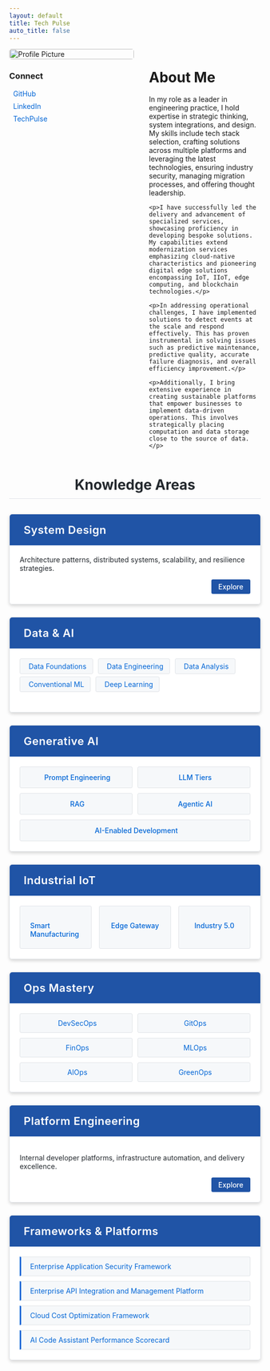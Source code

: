 ```yaml
---
layout: default
title: Tech Pulse
auto_title: false
---
```


<div style="display: flex; align-items: flex-start; margin-bottom: 30px;">
  <div style="flex: 0 0 250px; margin-right: 30px;">
    <img src="https://github.com/kranthiB/tech-pulse/assets/20100300/9a736590-5588-4b5b-813c-7e25c031942e" alt="Profile Picture" style="width: 100%; border-radius: 5px;">
    <div style="margin-top: 15px;">
      <h3>Connect</h3>
      <ul style="list-style-type: none; padding-left: 0;">
        <li style="margin-bottom: 8px;"><a href="https://github.com/kranthiB" style="display: flex; align-items: center; text-decoration: none; color: #0366d6;"><i class="fab fa-github" style="margin-right: 8px; font-size: 18px;"></i>GitHub</a></li>
        <li style="margin-bottom: 8px;"><a href="https://www.linkedin.com/in/kranthi-kumar-bitra/" style="display: flex; align-items: center; text-decoration: none; color: #0366d6;"><i class="fab fa-linkedin" style="margin-right: 8px; font-size: 18px;"></i>LinkedIn</a></li>
        <li><a href="https://kranthib.github.io/tech-pulse" style="display: flex; align-items: center; text-decoration: none; color: #0366d6;"><i class="fa fa-rss" style="margin-right: 8px; font-size: 18px;"></i>TechPulse</a></li>
      </ul>
    </div>
  </div>
  
  <div style="flex: 1;">
    <h1>About Me</h1>
    <p>In my role as a leader in engineering practice, I hold expertise in strategic thinking, system integrations, and design. My skills include tech stack selection, crafting solutions across multiple platforms and leveraging the latest technologies, ensuring industry security, managing migration processes, and offering thought leadership.</p>
    
    <p>I have successfully led the delivery and advancement of specialized services, showcasing proficiency in developing bespoke solutions. My capabilities extend modernization services emphasizing cloud-native characteristics and pioneering digital edge solutions encompassing IoT, IIoT, edge computing, and blockchain technologies.</p>
    
    <p>In addressing operational challenges, I have implemented solutions to detect events at the scale and respond effectively. This has proven instrumental in solving issues such as predictive maintenance, predictive quality, accurate failure diagnosis, and overall efficiency improvement.</p>
    
    <p>Additionally, I bring extensive experience in creating sustainable platforms that empower businesses to implement data-driven operations. This involves strategically placing computation and data storage close to the source of data.</p>
  </div>
</div>

<div style="margin-top: 40px;">
  <h1 style="text-align: center; margin-bottom: 30px; color: #24292e; border-bottom: 1px solid #e1e4e8; padding-bottom: 10px;">Knowledge Areas</h1>
  
  <!-- System Design Card -->
  <div style="margin-bottom: 25px; box-shadow: 0 3px 6px rgba(0,0,0,0.16); border-radius: 6px; overflow: hidden; border: 1px solid #e1e4e8;">
    <div style="background-color: #2054a6; padding: 18px; color: white;">
      <p style="margin: 0; font-size: 22px; color: white; letter-spacing: 0.5px; font-weight: 600;"><i class="fa fa-sitemap" style="margin-right: 10px;"></i>System Design</p>
    </div>
    <div style="padding: 20px; background-color: white;">
      <p style="margin-top: 0; color: #24292e;">Architecture patterns, distributed systems, scalability, and resilience strategies.</p>
      <div style="text-align: right;">
        <a href="https://kranthib.github.io/tech-pulse/system-design.html" style="display: inline-block; padding: 6px 14px; background-color: #2054a6; color: white; text-decoration: none; border-radius: 3px; font-size: 14px; font-weight: 500; transition: background-color 0.3s;">Explore <i class="fa fa-arrow-right"></i></a>
      </div>
    </div>
  </div>
  
  <!-- Data & AI Card -->
  <div style="margin-bottom: 25px; box-shadow: 0 3px 6px rgba(0,0,0,0.16); border-radius: 6px; overflow: hidden; border: 1px solid #e1e4e8;">
    <div style="background-color: #2054a6; padding: 18px; color: white;">
      <p style="margin: 0; font-size: 22px; color: white; letter-spacing: 0.5px; font-weight: 600;"><i class="fa fa-database" style="margin-right: 10px;"></i>Data & AI</p>
    </div>
    <div style="padding: 20px; background-color: white;">
      <div style="margin-bottom: 20px;">
        <div style="display: flex; flex-wrap: wrap; gap: 5px; align-items: center;">
          <a href="https://kranthib.github.io/tech-pulse/data-ai/data-foundations.html" style="padding: 6px 12px; background-color: #f6f8fa; border-radius: 3px; text-decoration: none; color: #0366d6; border: 1px solid #e1e4e8; font-size: 14px;"><i class="fa fa-cubes" style="margin-right: 5px;"></i>Data Foundations</a>
          <span style="color: #6a737d;"><i class="fa fa-angle-right"></i></span>
          <a href="https://kranthib.github.io/tech-pulse/data-ai/data-engineering.html" style="padding: 6px 12px; background-color: #f6f8fa; border-radius: 3px; text-decoration: none; color: #0366d6; border: 1px solid #e1e4e8; font-size: 14px;"><i class="fa fa-cogs" style="margin-right: 5px;"></i>Data Engineering</a>
          <span style="color: #6a737d;"><i class="fa fa-angle-right"></i></span>
          <a href="https://kranthib.github.io/tech-pulse/data-ai/data-analysis.html" style="padding: 6px 12px; background-color: #f6f8fa; border-radius: 3px; text-decoration: none; color: #0366d6; border: 1px solid #e1e4e8; font-size: 14px;"><i class="fa fa-chart-bar" style="margin-right: 5px;"></i>Data Analysis</a>
          <span style="color: #6a737d;"><i class="fa fa-angle-right"></i></span>
          <a href="https://kranthib.github.io/tech-pulse/data-ai/conventional-ml.html" style="padding: 6px 12px; background-color: #f6f8fa; border-radius: 3px; text-decoration: none; color: #0366d6; border: 1px solid #e1e4e8; font-size: 14px;"><i class="fa fa-cog" style="margin-right: 5px;"></i>Conventional ML</a>
          <span style="color: #6a737d;"><i class="fa fa-angle-right"></i></span>
          <a href="https://kranthib.github.io/tech-pulse/data-ai/deep-learning.html" style="padding: 6px 12px; background-color: #f6f8fa; border-radius: 3px; text-decoration: none; color: #0366d6; border: 1px solid #e1e4e8; font-size: 14px;"><i class="fa fa-brain" style="margin-right: 5px;"></i>Deep Learning</a>
        </div>
      </div>
    </div>
  </div>
  
  <!-- Generative AI Card -->
  <div style="margin-bottom: 25px; box-shadow: 0 3px 6px rgba(0,0,0,0.16); border-radius: 6px; overflow: hidden; border: 1px solid #e1e4e8;">
    <div style="background-color: #2054a6; padding: 18px; color: white;">
      <p style="margin: 0; font-size: 22px; color: white; letter-spacing: 0.5px; font-weight: 600;"><i class="fa fa-robot" style="margin-right: 10px;"></i>Generative AI</p>
    </div>
    <div style="padding: 20px; background-color: white;">
      <div style="display: flex; flex-wrap: wrap; gap: 10px;">
        <a href="https://kranthib.github.io/tech-pulse/gen-ai/prompt-engineering.html" style="flex: 1; min-width: 200px; padding: 12px; background-color: #f6f8fa; border-radius: 3px; text-decoration: none; color: #0366d6; text-align: center; font-weight: 500; border: 1px solid #e1e4e8; font-size: 14px;"><i class="fa fa-keyboard" style="margin-right: 5px;"></i>Prompt Engineering</a>
        <a href="https://kranthib.github.io/tech-pulse/gen-ai/llm-tier.html" style="flex: 1; min-width: 200px; padding: 12px; background-color: #f6f8fa; border-radius: 3px; text-decoration: none; color: #0366d6; text-align: center; font-weight: 500; border: 1px solid #e1e4e8; font-size: 14px;"><i class="fa fa-layer-group" style="margin-right: 5px;"></i>LLM Tiers</a>
        <a href="https://kranthib.github.io/tech-pulse/gen-ai/rag.html" style="flex: 1; min-width: 200px; padding: 12px; background-color: #f6f8fa; border-radius: 3px; text-decoration: none; color: #0366d6; text-align: center; font-weight: 500; border: 1px solid #e1e4e8; font-size: 14px;"><i class="fa fa-search" style="margin-right: 5px;"></i>RAG</a>
        <a href="https://kranthib.github.io/tech-pulse/gen-ai/agentic-ai.html" style="flex: 1; min-width: 200px; padding: 12px; background-color: #f6f8fa; border-radius: 3px; text-decoration: none; color: #0366d6; text-align: center; font-weight: 500; border: 1px solid #e1e4e8; font-size: 14px;"><i class="fa fa-user-cog" style="margin-right: 5px;"></i>Agentic AI</a>
        <a href="https://kranthib.github.io/tech-pulse/gen-ai/ai-driven-software-development.html" style="flex: 1; min-width: 200px; padding: 12px; background-color: #f6f8fa; border-radius: 3px; text-decoration: none; color: #0366d6; text-align: center; font-weight: 500; border: 1px solid #e1e4e8; font-size: 14px;"><i class="fa fa-code" style="margin-right: 5px;"></i>AI-Enabled Development</a>
      </div>
    </div>
  </div>
  
  <!-- Industrial IoT Card -->
  <div style="margin-bottom: 25px; box-shadow: 0 3px 6px rgba(0,0,0,0.16); border-radius: 6px; overflow: hidden; border: 1px solid #e1e4e8;">
    <div style="background-color: #2054a6; padding: 18px; color: white;">
      <p style="margin: 0; font-size: 22px; color: white; letter-spacing: 0.5px; font-weight: 600;"><i class="fa fa-industry" style="margin-right: 10px;"></i>Industrial IoT</p>
    </div>
    <div style="padding: 20px; background-color: white;">
      <div style="display: flex; flex-wrap: wrap; gap: 15px;">
        <a href="https://kranthib.github.io/tech-pulse/industrial-iot/industrial-iot.html" style="flex: 1; display: flex; flex-direction: column; align-items: center; padding: 20px; border: 1px solid #e1e4e8; border-radius: 3px; text-decoration: none; color: #0366d6; background-color: #f6f8fa;">
          <i class="fa fa-industry" style="font-size: 36px; margin-bottom: 10px; color: #2054a6;"></i>
          <span style="font-weight: 500;">Smart Manufacturing</span>
        </a>
        <a href="https://kranthib.github.io/tech-pulse/industrial-iot/edge-gateway.html" style="flex: 1; display: flex; flex-direction: column; align-items: center; padding: 20px; border: 1px solid #e1e4e8; border-radius: 3px; text-decoration: none; color: #0366d6; background-color: #f6f8fa;">
          <i class="fa fa-network-wired" style="font-size: 36px; margin-bottom: 10px; color: #2054a6;"></i>
          <span style="font-weight: 500;">Edge Gateway</span>
        </a>
        <a href="https://kranthib.github.io/tech-pulse/industrial-iot/industry-5.0.html" style="flex: 1; display: flex; flex-direction: column; align-items: center; padding: 20px; border: 1px solid #e1e4e8; border-radius: 3px; text-decoration: none; color: #0366d6; background-color: #f6f8fa;">
          <i class="fa fa-rocket" style="font-size: 36px; margin-bottom: 10px; color: #2054a6;"></i>
          <span style="font-weight: 500;">Industry 5.0</span>
        </a>
      </div>
    </div>
  </div>
  
  <!-- Ops Mastery Card -->
  <div style="margin-bottom: 25px; box-shadow: 0 3px 6px rgba(0,0,0,0.16); border-radius: 6px; overflow: hidden; border: 1px solid #e1e4e8;">
    <div style="background-color: #2054a6; padding: 18px; color: white;">
      <p style="margin: 0; font-size: 22px; color: white; letter-spacing: 0.5px; font-weight: 600;"><i class="fa fa-wrench" style="margin-right: 10px;"></i>Ops Mastery</p>
    </div>
    <div style="padding: 20px; background-color: white;">
      <div style="display: flex; flex-wrap: wrap; gap: 10px;">
        <a href="https://kranthib.github.io/tech-pulse/ops-mastery/dev-sec-ops.html" style="flex: 1; min-width: 140px; padding: 10px; background-color: #f6f8fa; border-radius: 3px; text-decoration: none; color: #0366d6; text-align: center; border: 1px solid #e1e4e8; font-size: 14px;"><i class="fa fa-shield-alt" style="margin-right: 5px;"></i>DevSecOps</a>
        <a href="https://kranthib.github.io/tech-pulse/ops-mastery/git-ops.html" style="flex: 1; min-width: 140px; padding: 10px; background-color: #f6f8fa; border-radius: 3px; text-decoration: none; color: #0366d6; text-align: center; border: 1px solid #e1e4e8; font-size: 14px;"><i class="fa fa-code-branch" style="margin-right: 5px;"></i>GitOps</a>
        <a href="https://kranthib.github.io/tech-pulse/ops-mastery/fin-ops.html" style="flex: 1; min-width: 140px; padding: 10px; background-color: #f6f8fa; border-radius: 3px; text-decoration: none; color: #0366d6; text-align: center; border: 1px solid #e1e4e8; font-size: 14px;"><i class="fa fa-money-bill" style="margin-right: 5px;"></i>FinOps</a>
        <a href="https://kranthib.github.io/tech-pulse/ops-mastery/ml-ops.html" style="flex: 1; min-width: 140px; padding: 10px; background-color: #f6f8fa; border-radius: 3px; text-decoration: none; color: #0366d6; text-align: center; border: 1px solid #e1e4e8; font-size: 14px;"><i class="fa fa-cogs" style="margin-right: 5px;"></i>MLOps</a>
        <a href="https://kranthib.github.io/tech-pulse/ops-mastery/ai-ops.html" style="flex: 1; min-width: 140px; padding: 10px; background-color: #f6f8fa; border-radius: 3px; text-decoration: none; color: #0366d6; text-align: center; border: 1px solid #e1e4e8; font-size: 14px;"><i class="fa fa-robot" style="margin-right: 5px;"></i>AIOps</a>
        <a href="https://kranthib.github.io/tech-pulse/ops-mastery/green-ops.html" style="flex: 1; min-width: 140px; padding: 10px; background-color: #f6f8fa; border-radius: 3px; text-decoration: none; color: #0366d6; text-align: center; border: 1px solid #e1e4e8; font-size: 14px;"><i class="fa fa-leaf" style="margin-right: 5px;"></i>GreenOps</a>
      </div>
    </div>
  </div>
  
  <!-- Platform Engineering Card -->
  <div style="margin-bottom: 25px; box-shadow: 0 3px 6px rgba(0,0,0,0.16); border-radius: 6px; overflow: hidden; border: 1px solid #e1e4e8;">
    <div style="background-color: #2054a6; padding: 18px; color: white;">
      <p style="margin: 0; font-size: 22px; color: white; letter-spacing: 0.5px; font-weight: 600;"><i class="fa fa-server" style="margin-right: 10px;"></i>Platform Engineering</p>
    </div>
    <div style="padding: 20px; background-color: white;">
      <p style="color: #24292e;">Internal developer platforms, infrastructure automation, and delivery excellence.</p>
      <div style="text-align: right;">
        <a href="https://kranthib.github.io/tech-pulse/platform-engineering.html" style="display: inline-block; padding: 6px 14px; background-color: #2054a6; color: white; text-decoration: none; border-radius: 3px; font-size: 14px; font-weight: 500; transition: background-color 0.3s;">Explore <i class="fa fa-arrow-right"></i></a>
      </div>
    </div>
  </div>
  
  <!-- Frameworks & Platforms Card -->
  <div style="margin-bottom: 25px; box-shadow: 0 3px 6px rgba(0,0,0,0.16); border-radius: 6px; overflow: hidden; border: 1px solid #e1e4e8;">
    <div style="background-color: #2054a6; padding: 18px; color: white;">
      <p style="margin: 0; font-size: 22px; color: white; letter-spacing: 0.5px; font-weight: 600;"><i class="fa fa-th-large" style="margin-right: 10px;"></i>Frameworks & Platforms</p>
    </div>
    <div style="padding: 20px; background-color: white;">
      <div style="display: flex; flex-direction: column; gap: 10px;">
        <a href="https://kranthib.github.io/tech-pulse/frameworks-n-platforms/enterprise-application-security-framework.html" style="padding: 10px; background-color: #f6f8fa; border-left: 3px solid #0366d6; text-decoration: none; color: #0366d6; border-radius: 0 3px 3px 0; border-top: 1px solid #e1e4e8; border-right: 1px solid #e1e4e8; border-bottom: 1px solid #e1e4e8; font-size: 14px;"><i class="fa fa-lock" style="margin-right: 8px;"></i>Enterprise Application Security Framework</a>
        <a href="https://kranthib.github.io/tech-pulse/frameworks-n-platforms/enterprise-api-integration-and-management-platform.html" style="padding: 10px; background-color: #f6f8fa; border-left: 3px solid #0366d6; text-decoration: none; color: #0366d6; border-radius: 0 3px 3px 0; border-top: 1px solid #e1e4e8; border-right: 1px solid #e1e4e8; border-bottom: 1px solid #e1e4e8; font-size: 14px;"><i class="fa fa-exchange-alt" style="margin-right: 8px;"></i>Enterprise API Integration and Management Platform</a>
        <a href="https://kranthib.github.io/tech-pulse/frameworks-n-platforms/cloud-cost-optimization-framework.html" style="padding: 10px; background-color: #f6f8fa; border-left: 3px solid #0366d6; text-decoration: none; color: #0366d6; border-radius: 0 3px 3px 0; border-top: 1px solid #e1e4e8; border-right: 1px solid #e1e4e8; border-bottom: 1px solid #e1e4e8; font-size: 14px;"><i class="fa fa-cloud" style="margin-right: 8px;"></i>Cloud Cost Optimization Framework</a>
        <a href="https://kranthib.github.io/tech-pulse/frameworks-n-platforms/ai-code-assistant-performance-scorecard.html" style="padding: 10px; background-color: #f6f8fa; border-left: 3px solid #0366d6; text-decoration: none; color: #0366d6; border-radius: 0 3px 3px 0; border-top: 1px solid #e1e4e8; border-right: 1px solid #e1e4e8; border-bottom: 1px solid #e1e4e8; font-size: 14px;"><i class="fa fa-chart-line" style="margin-right: 8px;"></i>AI Code Assistant Performance Scorecard</a>
      </div>
    </div>
  </div>
</div>

<!-- Font Awesome -->
<link rel="stylesheet" href="https://cdnjs.cloudflare.com/ajax/libs/font-awesome/5.15.4/css/all.min.css">